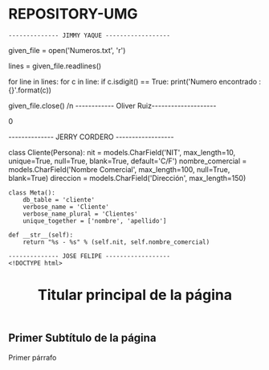 # REPOSITORY-UMG

    -------------- JIMMY YAQUE ------------------   
    
given_file = open('Numeros.txt', 'r')

lines = given_file.readlines()

for line in lines:
    for c in line:
        if c.isdigit() == True:
            print('Numero encontrado : {}'.format(c))

given_file.close()
/n
    ------------ Oliver Ruiz--------------------
    
<html>
<head>
<title>Calculadora</title> 
<link rel="stylesheet" type="text/css" href="calculadora.css" />
<script type="text/javascript" src="calculadora.js"></script>
</head>
<body>
<div class="calculadora"
<form action="#" name="calculadora" id="calculadora">
<p id="textoPantalla">0</p>
<p>
-------------- JERRY CORDERO ------------------

class Cliente(Persona):
    nit = models.CharField('NIT', max_length=10, unique=True, null=True, blank=True, default='C/F')
    nombre_comercial = models.CharField('Nombre Comercial', max_length=100, null=True, blank=True)
    direccion = models.CharField('Dirección', max_length=150)

    class Meta():
        db_table = 'cliente'
        verbose_name = 'Cliente'
        verbose_name_plural = 'Clientes'
        unique_together = ['nombre', 'apellido']
    
    def __str__(self):
        return "%s - %s" % (self.nit, self.nombre_comercial)

    -------------- JOSE FELIPE ------------------
    <!DOCTYPE html>
<html>
   <head>
      <title>Título de mi página web</title>
   </head>
   <body>
      <header>
         <h1>Titular principal de la página</h1>
      </header>
      <main>
         <h2>Primer Subtítulo de la página</h2>
         <p>Primer párrafo</p>
      </main>
      <footer>
      </footer>
   </body>
</html>

